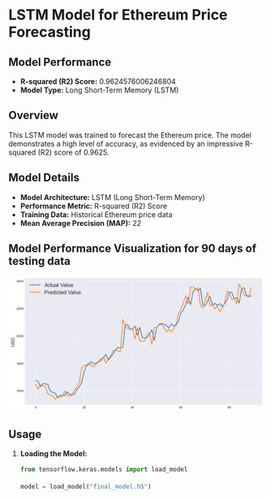 # LSTM Model for Ethereum Price Forecasting

## Model Performance

- **R-squared (R2) Score:** 0.9624576006246804
- **Model Type:** Long Short-Term Memory (LSTM)

## Overview

This LSTM model was trained to forecast the Ethereum price. The model demonstrates a high level of accuracy, as evidenced by an impressive R-squared (R2) score of 0.9625.

## Model Details

- **Model Architecture:** LSTM (Long Short-Term Memory)
- **Performance Metric:** R-squared (R2) Score
- **Training Data:** Historical Ethereum price data
- **Mean Average Precision (MAP):** 22

## Model Performance Visualization for 90 days of testing data

![](img.png)

## Usage

1. **Loading the Model:**
   ```python
   from tensorflow.keras.models import load_model

   model = load_model("final_model.h5")
